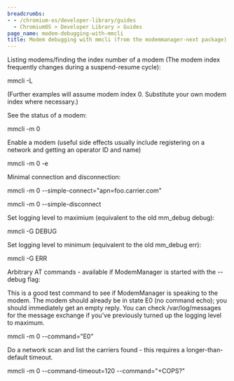 ```yaml
---
breadcrumbs:
- - /chromium-os/developer-library/guides
  - ChromiumOS > Developer Library > Guides
page_name: modem-debugging-with-mmcli
title: Modem debugging with mmcli (from the modemmanager-next package)
---
```


Listing modems/finding the index number of a modem (The modem index frequently
changes during a suspend-resume cycle):

mmcli -L

(Further examples will assume modem index 0. Substitute your own modem index
where necessary.)

See the status of a modem:

mmcli -m 0

Enable a modem (useful side effects usually include registering on a network and
getting an operator ID and name)

mmcli -m 0 -e

Minimal connection and disconnection:

mmcli -m 0 --simple-connect="apn=foo.carrier.com"

mmcli -m 0 --simple-disconnect

Set logging level to maximium (equivalent to the old mm_debug debug):

mmcli -G DEBUG

Set logging level to minimum (equivalent to the old mm_debug err):

mmcli -G ERR

Arbitrary AT commands - available if ModemManager is started with the --debug
flag:

This is a good test command to see if ModemManager is speaking to the modem. The
modem should already be in state E0 (no command echo); you should immediately
get an empty reply. You can check /var/log/messages for the message exchange if
you've previously turned up the logging level to maximum.

mmcli -m 0 --command="E0"

Do a network scan and list the carriers found - this requires a
longer-than-default timeout.

mmcli -m 0 --command-timeout=120 --command="+COPS?"
